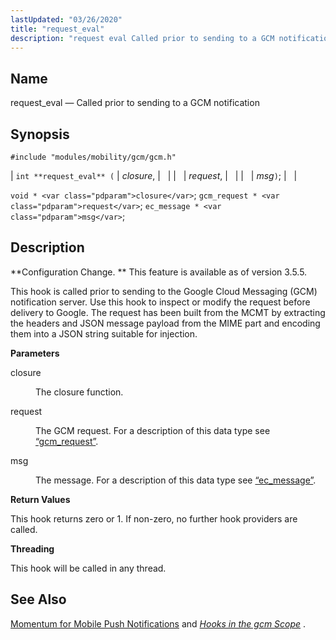 ```yaml
---
lastUpdated: "03/26/2020"
title: "request_eval"
description: "request eval Called prior to sending to a GCM notification int request eval closure request msg void closure gcm request request ec message msg Configuration Change This feature is available as of version 3 5 5 This hook is called prior to sending to the Google Cloud Messaging GCM notification..."
---
```


<a name="hooks.gcm.request_eval"></a> 
## Name

request_eval — Called prior to sending to a GCM notification

## Synopsis

`#include "modules/mobility/gcm/gcm.h"`

| `int **request_eval** (` | <var class="pdparam">closure</var>, |   |
|   | <var class="pdparam">request</var>, |   |
|   | <var class="pdparam">msg</var>`)`; |   |

`void * <var class="pdparam">closure</var>`;
`gcm_request * <var class="pdparam">request</var>`;
`ec_message * <var class="pdparam">msg</var>`;<a name="idp36850784"></a> 
## Description

**Configuration Change. ** This feature is available as of version 3.5.5.

This hook is called prior to sending to the Google Cloud Messaging (GCM) notification server. Use this hook to inspect or modify the request before delivery to Google. The request has been built from the MCMT by extracting the headers and JSON message payload from the MIME part and encoding them into a JSON string suitable for injection.

**<a name="idp36854000"></a> Parameters**

<dl class="variablelist">

<dt>closure</dt>

<dd>

The closure function.

</dd>

<dt>request</dt>

<dd>

The GCM request. For a description of this data type see [“gcm_request”](/momentum/3/3-api/structs-gcm-request).

</dd>

<dt>msg</dt>

<dd>

The message. For a description of this data type see [“ec_message”](/momentum/3/3-api/structs-ec-message).

</dd>

</dl>

**<a name="idp36861520"></a> Return Values**

This hook returns zero or 1\. If non-zero, no further hook providers are called.

**<a name="idp36862496"></a> Threading**

This hook will be called in any thread.

<a name="idp36863520"></a> 
## See Also

[Momentum for Mobile Push Notifications](/momentum/3/3-push) and [*Hooks in the gcm Scope*](/momentum/3/3-api/hooks-gcm) .